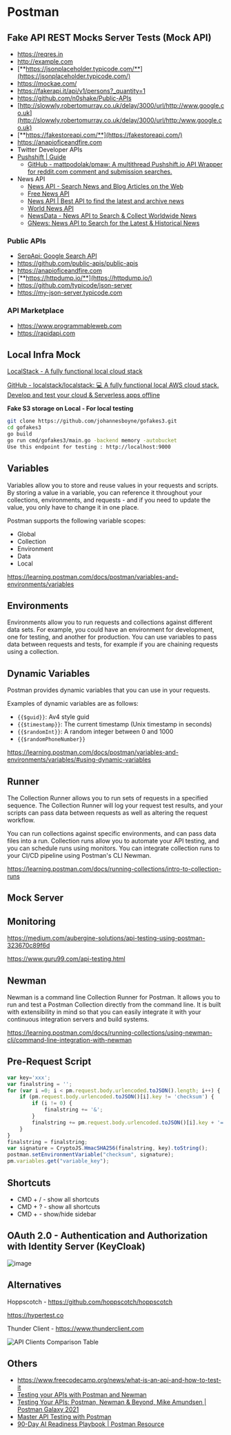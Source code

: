 # Postman

## Fake API REST Mocks Server Tests (Mock API)

- https://reqres.in
- http://example.com
- [**https://jsonplaceholder.typicode.com/**](https://jsonplaceholder.typicode.com/)
- https://mockae.com/
- https://fakerapi.it/api/v1/persons?_quantity=1
- https://github.com/n0shake/Public-APIs
- [http://slowwly.robertomurray.co.uk/delay/3000/url/http://www.google.co.uk](http://slowwly.robertomurray.co.uk/delay/3000/url/http:/www.google.co.uk)
- [**https://fakestoreapi.com/**](https://fakestoreapi.com/)
- https://anapioficeandfire.com
- Twitter Developer APIs
- [Pushshift | Guide](https://api.pushshift.io/guide)
    - [GitHub - mattpodolak/pmaw: A multithread Pushshift.io API Wrapper for reddit.com comment and submission searches.](https://github.com/mattpodolak/pmaw)
- News API
    - [News API - Search News and Blog Articles on the Web](https://newsapi.org/)
    - [Free News API](https://www.newscatcherapi.com/free-news-api)
    - [News API | Best API to find the latest and archive news](https://www.newsapi.ai/)
    - [World News API](https://worldnewsapi.com/)
    - [NewsData - News API to Search & Collect Worldwide News](https://newsdata.io/)
    - [GNews: News API to Search for the Latest & Historical News](https://gnews.io/)

### Public APIs

- [SerpApi: Google Search API](https://serpapi.com/)
- https://github.com/public-apis/public-apis
- https://anapioficeandfire.com
- [**https://httpdump.io/**](https://httpdump.io/)
- https://github.com/typicode/json-server
- https://my-json-server.typicode.com

### API Marketplace

- https://www.programmableweb.com
- https://rapidapi.com

## Local Infra Mock

[LocalStack - A fully functional local cloud stack](https://localstack.cloud/)

[GitHub - localstack/localstack: 💻 A fully functional local AWS cloud stack. Develop and test your cloud & Serverless apps offline](https://github.com/localstack/localstack)

**Fake S3 storage on Local - For local testing**

```bash
git clone https://github.com/johannesboyne/gofakes3.git
cd gofakes3
go build
go run cmd/gofakes3/main.go -backend memory -autobucket
Use this endpoint for testing : http://localhost:9000
```

## Variables

Variables allow you to store and reuse values in your requests and scripts. By storing a value in a variable, you can reference it throughout your collections, environments, and requests - and if you need to update the value, you only have to change it in one place.

Postman supports the following variable scopes:

- Global
- Collection
- Environment
- Data
- Local

https://learning.postman.com/docs/postman/variables-and-environments/variables

## Environments

Environments allow you to run requests and collections against different data sets. For example, you could have an environment for development, one for testing, and another for production. You can use variables to pass data between requests and tests, for example if you are chaining requests using a collection.

## Dynamic Variables

Postman provides dynamic variables that you can use in your requests.

Examples of dynamic variables are as follows:

- `{{$guid}}`: Av4 style guid
- `{{$timestamp}}`: The current timestamp (Unix timestamp in seconds)
- `{{$randomInt}}`: A random integer between 0 and 1000
- `{{$randomPhoneNumber}}`

https://learning.postman.com/docs/postman/variables-and-environments/variables/#using-dynamic-variables

## Runner

The Collection Runner allows you to run sets of requests in a specified sequence. The Collection Runner will log your request test results, and your scripts can pass data between requests as well as altering the request workflow.

You can run collections against specific environments, and can pass data files into a run. Collection runs allow you to automate your API testing, and you can schedule runs using monitors. You can integrate collection runs to your CI/CD pipeline using Postman's CLI Newman.

https://learning.postman.com/docs/running-collections/intro-to-collection-runs

## Mock Server

## Monitoring

https://medium.com/aubergine-solutions/api-testing-using-postman-323670c89f6d

https://www.guru99.com/api-testing.html

## Newman

Newman is a command line Collection Runner for Postman. It allows you to run and test a Postman Collection directly from the command line. It is built with extensibility in mind so that you can easily integrate it with your continuous integration servers and build systems.

https://learning.postman.com/docs/running-collections/using-newman-cli/command-line-integration-with-newman

## Pre-Request Script

```js
var key='xxx';
var finalstring = '';
for (var i =0; i < pm.request.body.urlencoded.toJSON().length; i++) {
    if (pm.request.body.urlencoded.toJSON()[i].key != 'checksum') {
        if (i != 0) {
            finalstring += '&';
        }
        finalstring += pm.request.body.urlencoded.toJSON()[i].key + '=' + pm.request.body.urlencoded.toJSON()[i].value;
    }
}
finalstring = finalstring;
var signature = CryptoJS.HmacSHA256(finalstring, key).toString();
postman.setEnvironmentVariable("checksum", signature);
pm.variables.get("variable_key");
```

## Shortcuts

- CMD + / - show all shortcuts
- CMD + ? - show all shortcuts
- CMD +  - show/hide sidebar

## OAuth 2.0 - Authentication and Authorization with Identity Server (KeyCloak)

![image](../../media/Postman-image1.jpg)

## Alternatives

Hoppscotch - https://github.com/hoppscotch/hoppscotch

https://hypertest.co

Thunder Client - https://www.thunderclient.com

![API Clients Comparison Table](../../media/Pasted%20image%2020240326090807.jpg)

## Others

- https://www.freecodecamp.org/news/what-is-an-api-and-how-to-test-it
- [Testing your APIs with Postman and Newman](https://www.youtube.com/watch?v=fTtA9qXkNAk)
- [Testing Your APIs: Postman, Newman & Beyond, Mike Amundsen | Postman Galaxy 2021](https://www.youtube.com/watch?v=DGxvFSy-i78&ab_channel=Postman)
- [Master API Testing with Postman](https://www.freecodecamp.org/news/master-api-testing-with-postman/)
- [90-Day AI Readiness Playbook \| Postman Resource](https://www.postman.com/ai/90-day-ai-readiness-playbook/)
